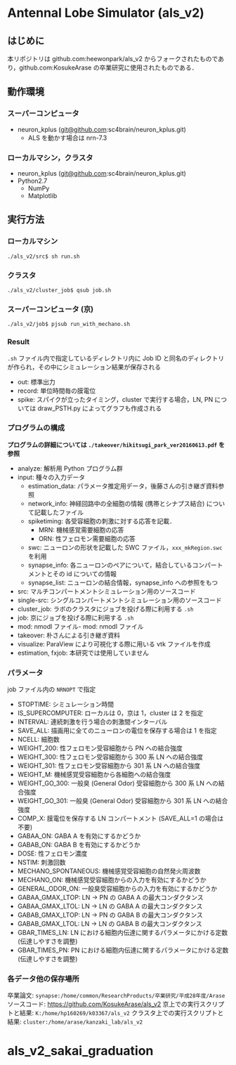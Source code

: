 # Antennal Lobe Simulator (als_v2)

## はじめに
本リポジトリは github.com:heewonpark/als_v2 からフォークされたものであり，github.com:KosukeArase の卒業研究に使用されたものである．

## 動作環境
### スーパーコンピュータ
- neuron_kplus (git@github.com:sc4brain/neuron_kplus.git)
    * ALS を動かす場合は nrn-7.3

### ローカルマシン，クラスタ
- neuron_kplus (git@github.com:sc4brain/neuron_kplus.git)
- Python2.7
    - NumPy
    - Matplotlib

## 実行方法
### ローカルマシン
```shell
./als_v2/src$ sh run.sh
```

### クラスタ
```shell
./als_v2/cluster_job$ qsub job.sh
```

### スーパーコンピュータ (京)
```shell
./als_v2/job$ pjsub run_with_mechano.sh
```

### Result
`.sh` ファイル内で指定しているディレクトリ内に Job ID と同名のディレクトリが作られ，その中にシミュレーション結果が保存される
- out: 標準出力
- record: 単位時間毎の膜電位
- spike: スパイクが立ったタイミング，cluster で実行する場合，LN, PN については draw_PSTH.py によってグラフも作成される

### プログラムの構成
__プログラムの詳細については `./takeover/hikitsugi_park_ver20160613.pdf` を参照__

- analyze: 解析用 Python プログラム群
- input: 種々の入力データ
    * estimation_data: パラメータ推定用データ，後藤さんの引き継ぎ資料参照
    * network_info: 神経回路中の全細胞の情報 (携帯とシナプス結合) について記載したファイル
    * spiketiming: 各受容細胞の刺激に対する応答を記載．
        + MRN: 機械感覚需要細胞の応答
        + ORN: 性フェロモン需要細胞の応答
    * swc: ニューロンの形状を記載した SWC ファイル，`xxx_mkRegion.swc` を利用
    * synapse_info: 各ニューロンのペアについて，結合しているコンパートメントとその id についての情報
    * synapse_list: ニューロンの結合情報，synapse_info への参照をもつ
- src: マルチコンパートメントシミュレーション用のソースコード
- single-src: シングルコンパートメントシミュレーション用のソースコード
- cluster_job: ラボのクラスタにジョブを投げる際に利用する `.sh`
- job: 京にジョブを投げる際に利用する `.sh`
- mod: nmodl ファイル- mod: nmodl ファイル
- takeover: 朴さんによる引き継ぎ資料
- visualize: ParaView により可視化する際に用いる vtk ファイルを作成
- estimation, fxjob: 本研究では使用していません

### パラメータ
job ファイル内の `NRNOPT` で指定
- STOPTIME: シミュレーション時間
- IS_SUPERCOMPUTER: ローカルは 0，京は 1，cluster は 2 を指定
- INTERVAL: 連続刺激を行う場合の刺激間インターバル
- SAVE_ALL: 描画用に全てのニューロンの電位を保存する場合は 1 を指定
- NCELL: 細胞数
- WEIGHT_200: 性フェロモン受容細胞から PN への結合強度
- WEIGHT_300: 性フェロモン受容細胞から 300 系 LN への結合強度
- WEIGHT_301: 性フェロモン受容細胞から 301 系 LN への結合強度
- WEIGHT_M: 機械感覚受容細胞から各細胞への結合強度
- WEIGHT_GO_300: 一般臭 (General Odor) 受容細胞から 300 系 LN への結合強度
- WEIGHT_GO_301: 一般臭 (General Odor) 受容細胞から 301 系 LN への結合強度
- COMP_X: 膜電位を保存する LN コンパートメント (SAVE_ALL=1 の場合は不要)
- GABAA_ON: GABA A を有効にするかどうか
- GABAB_ON: GABA B を有効にするかどうか
- DOSE: 性フェロモン濃度
- NSTIM: 刺激回数
- MECHANO_SPONTANEOUS: 機械感覚受容細胞の自然発火周波数
- MECHANO_ON: 機械感覚受容細胞からの入力を有効にするかどうか
- GENERAL_ODOR_ON: 一般臭受容細胞からの入力を有効にするかどうか
- GABAA_GMAX_LTOP: LN → PN の GABA A の最大コンダクタンス
- GABAA_GMAX_LTOL: LN → LN の GABA A の最大コンダクタンス
- GABAB_GMAX_LTOP: LN → PN の GABA B の最大コンダクタンス
- GABAB_GMAX_LTOL: LN → LN の GABA B の最大コンダクタンス
- GBAR_TIMES_LN: LN における細胞内伝達に関するパラメータにかける定数 (伝達しやすさを調整)
- GBAR_TIMES_PN: PN における細胞内伝達に関するパラメータにかける定数 (伝達しやすさを調整)


### 各データ他の保存場所
卒業論文: `synapse:/home/common/ResearchProducts/卒業研究/平成28年度/Arase`
ソースコード: https://github.com/KosukeArase/als_v2
京上での実行スクリプトと結果: `K:/home/hp160269/k03367/als_v2`
クラスタ上での実行スクリプトと結果: `cluster:/home/arase/kanzaki_lab/als_v2`
# als_v2_sakai_graduation
